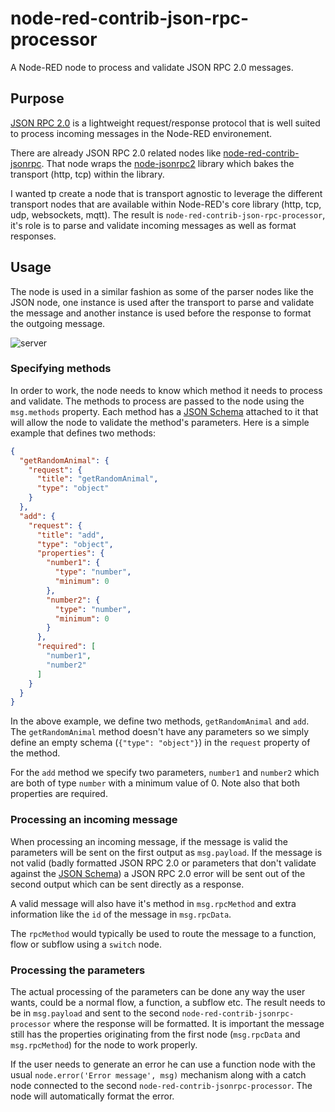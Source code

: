 # node-red-contrib-json-rpc-processor

A Node-RED node to process and validate JSON RPC 2.0 messages.

## Purpose

[JSON RPC 2.0](https://www.jsonrpc.org) is a lightweight request/response protocol that is well suited to process incoming messages in the Node-RED environement.

There are already JSON RPC 2.0 related nodes like [node-red-contrib-jsonrpc](https://flows.nodered.org/node/node-red-contrib-jsonrpc). That node wraps the [node-jsonrpc2](https://www.npmjs.com/package/json-rpc2) library which bakes the transport (http, tcp) within the library.  

I wanted tp create a node that is transport agnostic to leverage the different transport nodes that are available within Node-RED's core library (http, tcp, udp, websockets, mqtt).  The result is `node-red-contrib-json-rpc-processor`, it's role is to parse and validate incoming messages as well as format responses.

## Usage

The node is used in a similar fashion as some of the parser nodes like the JSON node, one instance is used after the transport to parse and validate the message and another instance is used before the response to format the outgoing message.

![server](https://github.com/natcl/node-red-contrib-jsonrpc-processor/raw/master/docs/images/server.png "Server")

### Specifying methods

In order to work, the node needs to know which method it needs to process and validate. The methods to process are passed to the node using the `msg.methods` property. Each method has a [JSON Schema](https://json-schema.org) attached to it that will allow the node to validate the method's parameters. Here is a simple example that defines two methods:

```json
{
  "getRandomAnimal": {
    "request": {
      "title": "getRandomAnimal",
      "type": "object"
    }
  },
  "add": {
    "request": {
      "title": "add",
      "type": "object",
      "properties": {
        "number1": {
          "type": "number",
          "minimum": 0
        },
        "number2": {
          "type": "number",
          "minimum": 0
        }
      },
      "required": [
        "number1",
        "number2"
      ]
    }
  }
}
```

In the above example, we define two methods, `getRandomAnimal` and `add`. The `getRandomAnimal` method doesn't have any parameters so we simply define an empty schema (`{"type": "object"}`) in the `request` property of the method.  

For the `add` method we specify two parameters, `number1` and `number2` which are both of type `number` with a minimum value of 0. Note also that both properties are required.

### Processing an incoming message

When processing an incoming message, if the message is valid the parameters will be sent on the first output as `msg.payload`. If the message is not valid (badly formatted JSON RPC 2.0 or parameters that don't validate against the [JSON Schema](https://json-schema.org)) a JSON RPC 2.0 error will be sent out of the second output which can be sent directly as a response.

A valid message will also have it's method in `msg.rpcMethod` and extra information like the `id` of the message in `msg.rpcData`.  

The `rpcMethod` would typically be used to route the message to a function, flow or subflow using a `switch` node.

### Processing the parameters

The actual processing of the parameters can be done any way the user wants, could be a normal flow, a function, a subflow etc.  The result needs to be in `msg.payload` and sent to the second `node-red-contrib-jsonrpc-processor` where the response will be formatted. It is important the message still has the properties originating from the first node (`msg.rpcData` and `msg.rpcMethod`) for the node to work properly.

If the user needs to generate an error he can use a function node with the usual `node.error('Error message', msg)` mechanism along with a catch node connected to the second `node-red-contrib-jsonrpc-processor`.  The node will automatically format the error.
